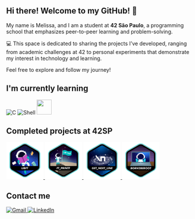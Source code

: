 ## Hi there! Welcome to my GitHub! 👋

My name is Melissa, and I am a student at **42 São Paulo**, a programming school that emphasizes peer-to-peer learning and problem-solving.

💻 This space is dedicated to sharing the projects I’ve developed, ranging from academic challenges at 42 to personal experiments that demonstrate my interest in technology and learning.

Feel free to explore and follow my journey!

## I'm currently learning

![C](https://img.icons8.com/fluency/48/000000/c-programming.png)
![Shell](https://img.icons8.com/fluency/48/000000/console.png)
<img src="https://cdn.jsdelivr.net/gh/devicons/devicon/icons/linux/linux-original.svg" width="40" height="40" />

## Completed projects at 42SP

<a href="https://github.com/meandrad/libft">
  <img src="./badges/libfte.png" alt="Libft" width="100" height="100">
</a>
<a href="https://github.com/meandrad/ft_printf">
  <img src="./badges/ft_printfe.png" alt="Printf" width="100" height="100">
</a>
<a href="https://github.com/meandrad/get_next_line">
  <img src="./badges/get_next_linee.png" alt="Get Next Line" width="100" height="100">
</a>
<a href="https://github.com/meandrad/Born2beRoot">
  <img src="./badges/born2beroote.png" alt="Get Next Line" width="100" height="100">
</a>

## Contact me
<a href="mailto:memejaragua@gmail.com">
  <img src="https://img.icons8.com/color/48/000000/gmail-new.png" alt="Gmail" width="48" height="48" />
</a>
<a href="https://www.linkedin.com/in/melissa-garcia-85130b307/" target="_blank">
  <img src="https://img.icons8.com/color/48/000000/linkedin.png" alt="LinkedIn" width="48" height="48" />
</a>



